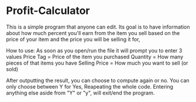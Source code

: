 # Profit-Calculator

This is a simple program that anyone can edit.
Its goal is to have information about how much percent you'll earn from the item you sell
based on the price of your item and the price you will be selling it for,

How to use:
As soon as you open/run the file it will prompt you to enter 3 values
Price Tag = Price of the item you purchased
Quantity = How many pieces of that items you have
Selling Price = How much you want to sell (or sold)

After outputting the result, you can choose to compute again or no.
You can only choose between Y for Yes, Reapeating the whole code.
Entering anything else aside from "Y" or "y", will exit/end the program.
